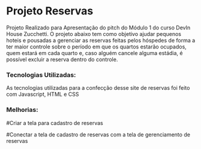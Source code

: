 # Projeto Reservas
Projeto Realizado para Apresentação do pitch do Módulo 1 do curso DevIn House Zucchetti. O projeto abaixo tem como objetivo ajudar pequenos hoteis e pousadas a gerenciar as reservas feitas pelos hóspedes de forma a ter maior controle sobre o período em que os quartos estarão ocupados, quem estará em cada quarto e, caso alguém cancele alguma estádia, é possível excluir a reserva dentro do controle.

### Tecnologias Utilizadas:
As tecnologias utilizadas para a confecção desse site de reservas foi feito com Javascript, HTML e CSS

### Melhorias:
#Criar a tela para cadastro de reservas

#Conectar a tela de cadastro de reservas com a tela de gerenciamento de reservas


